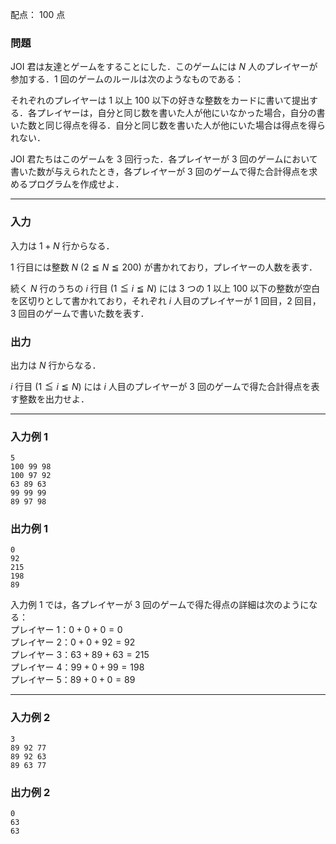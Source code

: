 配点： $100$ 点

### 問題
JOI 君は友達とゲームをすることにした．このゲームには $N$ 人のプレイヤーが参加する．$1$ 回のゲームのルールは次のようなものである：

それぞれのプレイヤーは $1$ 以上 $100$ 以下の好きな整数をカードに書いて提出する．各プレイヤーは，自分と同じ数を書いた人が他にいなかった場合，自分の書いた数と同じ得点を得る．自分と同じ数を書いた人が他にいた場合は得点を得られない．

JOI 君たちはこのゲームを $3$ 回行った．各プレイヤーが $3$ 回のゲームにおいて書いた数が与えられたとき，各プレイヤーが $3$ 回のゲームで得た合計得点を求めるプログラムを作成せよ．

---

### 入力
入力は $1 + N$ 行からなる．

$1$ 行目には整数 $N$ ($2 \leqq N \leqq 200$) が書かれており，プレイヤーの人数を表す．

続く $N$ 行のうちの $i$ 行目 ($1 \leqq i \leqq N$) には $3$ つの $1$ 以上 $100$ 以下の整数が空白を区切りとして書かれており，それぞれ $i$ 人目のプレイヤーが $1$ 回目，$2$ 回目，$3$ 回目のゲームで書いた数を表す．

### 出力
出力は $N$ 行からなる．

$i$ 行目 ($1 \leqq i \leqq N$) には $i$ 人目のプレイヤーが $3$ 回のゲームで得た合計得点を表す整数を出力せよ．

---

### 入力例 1
~~~
5
100 99 98
100 97 92
63 89 63
99 99 99
89 97 98
~~~

### 出力例 1
~~~
0
92
215
198
89
~~~

入力例 $1$ では，各プレイヤーが $3$ 回のゲームで得た得点の詳細は次のようになる：  
プレイヤー $1$：$0 + 0 + 0 = 0$  
プレイヤー $2$：$0 + 0 + 92 = 92$  
プレイヤー $3$：$63 + 89 + 63 = 215$  
プレイヤー $4$：$99 + 0 + 99 = 198$  
プレイヤー $5$：$89 + 0 + 0 = 89$

---

### 入力例 2
~~~
3
89 92 77
89 92 63
89 63 77
~~~

### 出力例 2
~~~
0
63
63
~~~
